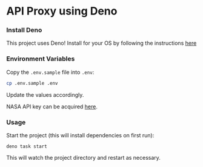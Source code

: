 # API Proxy using Deno

### Install Deno

This project uses Deno! Install for your OS by following the instructions
[here](https://deno.land/#installation)

### Environment Variables

Copy the `.env.sample` file into `.env`:

```sh
cp .env.sample .env
```

Update the values accordingly.

NASA API key can be acquired [here](https://api.nasa.gov/#signUp).

### Usage

Start the project (this will install dependencies on first run):

```
deno task start
```

This will watch the project directory and restart as necessary.
